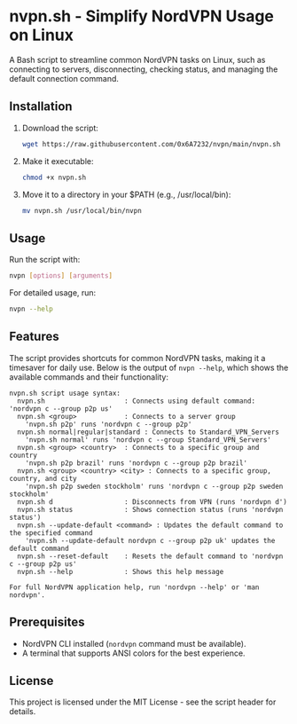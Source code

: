 # nvpn.sh - Simplify NordVPN Usage on Linux

A Bash script to streamline common NordVPN tasks on Linux, such as connecting to servers, disconnecting, checking status, and managing the default connection command.

## Installation

1. Download the script:

   ```bash
   wget https://raw.githubusercontent.com/0x6A7232/nvpn/main/nvpn.sh
   ```

2. Make it executable:

   ```bash
   chmod +x nvpn.sh
   ```

3. Move it to a directory in your \$PATH (e.g., /usr/local/bin):

   ```bash
   mv nvpn.sh /usr/local/bin/nvpn
   ```

## Usage

Run the script with:

```bash
nvpn [options] [arguments]
```

For detailed usage, run:

```bash
nvpn --help
```

## Features

The script provides shortcuts for common NordVPN tasks, making it a timesaver for daily use. 
Below is the output of `nvpn --help`, which shows the available commands and their functionality:

```
nvpn.sh script usage syntax:
  nvpn.sh                    : Connects using default command: 'nordvpn c --group p2p us'
  nvpn.sh <group>            : Connects to a server group
    'nvpn.sh p2p' runs 'nordvpn c --group p2p'
  nvpn.sh normal|regular|standard : Connects to Standard_VPN_Servers
    'nvpn.sh normal' runs 'nordvpn c --group Standard_VPN_Servers'
  nvpn.sh <group> <country>  : Connects to a specific group and country
    'nvpn.sh p2p brazil' runs 'nordvpn c --group p2p brazil'
  nvpn.sh <group> <country> <city> : Connects to a specific group, country, and city
    'nvpn.sh p2p sweden stockholm' runs 'nordvpn c --group p2p sweden stockholm'
  nvpn.sh d                  : Disconnects from VPN (runs 'nordvpn d')
  nvpn.sh status             : Shows connection status (runs 'nordvpn status')
  nvpn.sh --update-default <command> : Updates the default command to the specified command
    'nvpn.sh --update-default nordvpn c --group p2p uk' updates the default command
  nvpn.sh --reset-default    : Resets the default command to 'nordvpn c --group p2p us'
  nvpn.sh --help             : Shows this help message

For full NordVPN application help, run 'nordvpn --help' or 'man nordvpn'.
```

## Prerequisites

- NordVPN CLI installed (`nordvpn` command must be available).
- A terminal that supports ANSI colors for the best experience.

## License

This project is licensed under the MIT License - see the script header for details.
